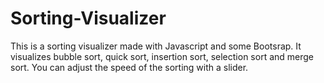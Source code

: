 # Sorting-Visualizer
This is a sorting visualizer made with Javascript and some Bootsrap. It visualizes bubble sort, quick sort, insertion sort, selection sort and merge sort. You can adjust the speed of the sorting with a slider.
